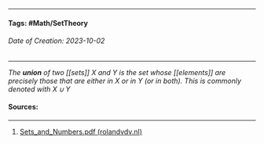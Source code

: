 __________________________________________________________________________
#### **Tags:** #Math/SetTheory 
###### *Date of Creation: 2023-10-02*
__________________________________________________________________________

*The **union** of two [[sets]] $X$ and $Y$ is the set whose [[elements]] are precisely those that are either in $X$ or in $Y$ (or in both). This is commonly denoted with $X \cup Y$*
#### Sources:
__________________________________________________________________________
1. [Sets_and_Numbers.pdf (rolandvdv.nl)](https://www.rolandvdv.nl/Sets_and_Numbers.pdf)